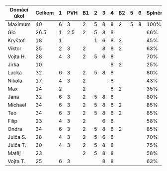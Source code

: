 | Domácí úkol | Celkem | 1 | PVH | B1 | 2 | 3 | 4 | B2 | 5 | 6 | Splněno | Známka |
|-------------|--------|---|-----|----|---|---|---|----|---|---|---------|--------|
| Maximum     | 40     | 6 | 3   | 2  | 5 | 8 | 8 | 2  | 5 | 8 | 100%    | 1      |
| Gio         | 26.5   | 1 | 2.5 | 2  | 5 | 8 | 8 |    |   |   | 66%     | 2      |
| Kryštof     | 18     | 1 |     |    | 1 | 6 | 8 | 2  |   |   | 45%     | N      |
| Viktor      | 25     | 2 | 3   | 2  |   | 8 | 8 | 2  |   |   | 63%     | 3      |
| Vojta H.    | 28     | 4 | 3   | 2  | 5 | 6 | 8 |    |   |   | 70%     | 2      |
| Jirka       | 10     |   |     |    |   |   | 8 | 2  |   |   | 25%     | N      |
| Lucka       | 32     | 6 | 3   | 2  | 5 | 8 | 8 |    |   |   | 80%     | 1      |
| Nikola      | 17     | 4 | 3   | 2  |   |   | 8 |    |   |   | 43%     | N      |
| Max         | 14     | 2 |     | 2  |   |   | 8 | 2  |   |   | 35%     | N      |
| Jana        | 32     | 6 | 3   | 2  | 5 | 8 | 8 |    |   |   | 80%     | 1      |
| Michael     | 34     | 6 | 3   | 2  | 5 | 8 | 8 | 2  |   |   | 85%     | 1      |
| Teo         | 34     | 6 | 3   | 2  | 5 | 8 | 8 | 2  |   |   | 85%     | 1      |
| Filip       | 23     | 4 | 3   | 2  |   | 6 | 8 |    |   |   | 58%     | 3      |
| Ondra       | 34     | 6 | 3   | 2  | 5 | 8 | 8 | 2  |   |   | 85%     | 1      |
| Julča S.    | 28     | 4 | 3   | 2  | 5 | 6 | 8 |    |   |   | 70%     | 2      |
| Julča T.    | 30     | 4 | 3   | 2  | 5 | 8 | 8 |    |   |   | 75%     | 1      |
| Matěj       | 23     |   |     | 2  | 5 | 8 | 8 |    |   |   | 58%     | 3      |
| Vojta T.    | 25     | 6 | 3   |    |   | 8 | 8 |    |   |   | 63%     | 3      |
